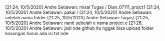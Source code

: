 [21:24, 10/5/2020] Andre Setiawan: misal Tugas / Dian_07111_projct1
[21:24, 10/5/2020] Andre Setiawan: pakai /
[21:24, 10/5/2020] Andre Setiawan: setelah nama folder
[21:25, 10/5/2020] Andre Setiawan: tugas/
[21:25, 10/5/2020] Andre Setiawan: nanti sebelah e nama project e
[21:26, 10/5/2020] Andre Setiawan: jadi nde github itu nggak bisa upload folder kosongan harus ada isi txt nde 
